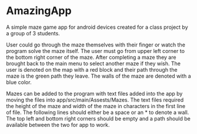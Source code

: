 # AmazingApp
A simple maze game app for android devices created for a class project by a group of 3 students.

User could go through the maze themselves with their finger or watch the program solve the maze itself. 
The user must go from upper left corner to the bottom right corner of the maze. After completing a maze they are brought back to the main menu to select another maze if they wish.
The user is denoted on the map with a red block and their path through the maze is the green path they leave.
The walls of the maze are denoted with a blue color.

Mazes can be added to the program with text files added into the app by moving the files into app/src/main/Assests/Mazes.
The text files required the height of the maze and width of the maze in characters in the first line of file.
The following lines should either be a space or an * to denote a wall. The top left and bottom right corners should be empty and a path should be available between the two for app to work.
